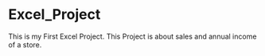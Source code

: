 # Excel_Project
This is my First Excel Project.
This Project is about sales and annual income of a store.

